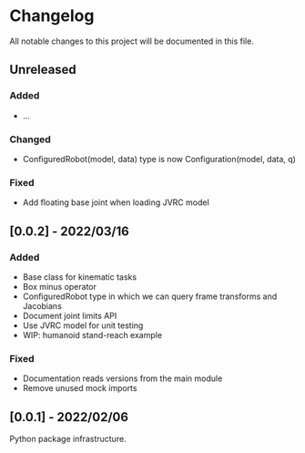 # Changelog

All notable changes to this project will be documented in this file.

## Unreleased

### Added

- ...

### Changed

- ConfiguredRobot(model, data) type is now Configuration(model, data, q)

### Fixed

- Add floating base joint when loading JVRC model

## [0.0.2] - 2022/03/16

### Added

- Base class for kinematic tasks
- Box minus operator
- ConfiguredRobot type in which we can query frame transforms and Jacobians
- Document joint limits API
- Use JVRC model for unit testing
- WIP: humanoid stand-reach example

### Fixed

- Documentation reads versions from the main module
- Remove unused mock imports

## [0.0.1] - 2022/02/06

Python package infrastructure.
